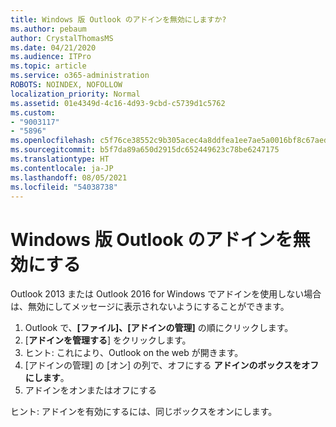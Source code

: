 ```yaml
---
title: Windows 版 Outlook のアドインを無効にしますか?
ms.author: pebaum
author: CrystalThomasMS
ms.date: 04/21/2020
ms.audience: ITPro
ms.topic: article
ms.service: o365-administration
ROBOTS: NOINDEX, NOFOLLOW
localization_priority: Normal
ms.assetid: 01e4349d-4c16-4d93-9cbd-c5739d1c5762
ms.custom:
- "9003117"
- "5896"
ms.openlocfilehash: c5f76ce38552c9b305acec4a8ddfea1ee7ae5a0016bf8c67aed1d7e7c2c3449b
ms.sourcegitcommit: b5f7da89a650d2915dc652449623c78be6247175
ms.translationtype: HT
ms.contentlocale: ja-JP
ms.lasthandoff: 08/05/2021
ms.locfileid: "54038738"
---
```

# <a name="turn-an-add-in-off-for-outlook-for-windows"></a>Windows 版 Outlook のアドインを無効にする

Outlook 2013 または Outlook 2016 for Windows でアドインを使用しない場合は、無効にしてメッセージに表示されないようにすることができます。  

1. Outlook で、**[ファイル]、[アドインの管理]** の順にクリックします。
2. [**アドインを管理する**] をクリックします。
3. ヒント: これにより、Outlook on the web が開きます。
4. [アドインの管理] の [オン] の列で、オフにする **アドインのボックスをオフにします**。
5. アドインをオンまたはオフにする

ヒント: アドインを有効にするには、同じボックスをオンにします。
